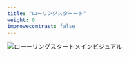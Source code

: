 ```yaml
---
title: "ローリングスターート"
weight: 0
improvecontrast: false
---
```


<img src="/img/main_visual.png" style="height: auto;max-width: 100%;" class="mx-auto d-block" alt="ローーリングスタートメインビジュアル">
